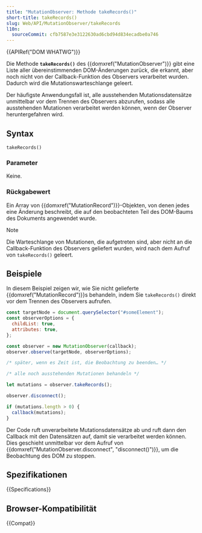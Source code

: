 ```yaml
---
title: "MutationObserver: Methode takeRecords()"
short-title: takeRecords()
slug: Web/API/MutationObserver/takeRecords
l10n:
  sourceCommit: cfb7587e3e3122630ad6cbd94d834ecadbe0a746
---
```


{{APIRef("DOM WHATWG")}}

Die Methode **`takeRecords()`** des {{domxref("MutationObserver")}} gibt eine Liste aller übereinstimmenden DOM-Änderungen zurück, die erkannt, aber noch nicht von der Callback-Funktion des Observers verarbeitet wurden. Dadurch wird die Mutationswarteschlange geleert.

Der häufigste Anwendungsfall ist, alle ausstehenden Mutationsdatensätze unmittelbar vor dem Trennen des Observers abzurufen, sodass alle ausstehenden Mutationen verarbeitet werden können, wenn der Observer heruntergefahren wird.

## Syntax

```js-nolint
takeRecords()
```

### Parameter

Keine.

### Rückgabewert

Ein Array von {{domxref("MutationRecord")}}-Objekten, von denen jedes eine Änderung beschreibt, die auf den beobachteten Teil des DOM-Baums des Dokuments angewendet wurde.

> [!NOTE]
> Die Warteschlange von Mutationen, die aufgetreten sind, aber nicht an die Callback-Funktion des Observers geliefert wurden, wird nach dem Aufruf von `takeRecords()` geleert.

## Beispiele

In diesem Beispiel zeigen wir, wie Sie nicht gelieferte {{domxref("MutationRecord")}}s behandeln, indem Sie `takeRecords()` direkt vor dem Trennen des Observers aufrufen.

```js
const targetNode = document.querySelector("#someElement");
const observerOptions = {
  childList: true,
  attributes: true,
};

const observer = new MutationObserver(callback);
observer.observe(targetNode, observerOptions);

/* später, wenn es Zeit ist, die Beobachtung zu beenden… */

/* alle noch ausstehenden Mutationen behandeln */

let mutations = observer.takeRecords();

observer.disconnect();

if (mutations.length > 0) {
  callback(mutations);
}
```

Der Code ruft unverarbeitete Mutationsdatensätze ab und ruft dann den Callback mit den Datensätzen auf, damit sie verarbeitet werden können. Dies geschieht unmittelbar vor dem Aufruf von {{domxref("MutationObserver.disconnect", "disconnect()")}}, um die Beobachtung des DOM zu stoppen.

## Spezifikationen

{{Specifications}}

## Browser-Kompatibilität

{{Compat}}

